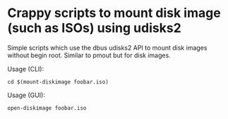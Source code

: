 # Crappy scripts to mount disk image (such as ISOs) using udisks2

Simple scripts which use the dbus udisks2 API to mount disk images
without begin root. Similar to pmout but for disk images.

Usage (CLI):

    cd $(mount-diskimage foobar.iso)

Usage (GUI):

    open-diskimage foobar.iso
